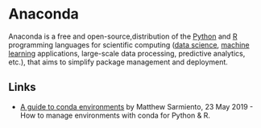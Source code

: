 # Anaconda

<def>Anaconda</def> is a free and open-source,distribution of the [Python](README.md) and [R](../r.md "R Programming Language") programming languages for scientific computing ([data science](../data-science.md), [machine learning](../../comp-sci/ml.md) applications, large-scale data processing, predictive analytics, etc.), that aims to simplify package management and deployment.

## Links

*   [A guide to conda environments](https://towardsdatascience.com/a-guide-to-conda-environments-bc6180fc533) by Matthew Sarmiento, 23 May 2019 - How to manage environments with conda for Python & R.
